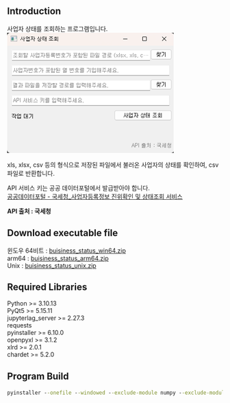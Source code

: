 ## Introduction  

사업자 상태를 조회하는 프로그램입니다.  
![program_ui](program_ui.png)  

xls, xlsx, csv 등의 형식으로 저장된 파일에서 불러온 사업자의 상태를 확인하여, csv 파일로 반환합니다.  

API 서비스 키는 공공 데이터포털에서 발급받아야 합니다.  
[공공데이터포털 - 국세청_사업자등록정보 진위확인 및 상태조회 서비스](https://www.data.go.kr/data/15081808/openapi.do#/layer-api-guide)  

**API 출처 : 국세청**  


## Download executable file  
윈도우 64비트 : [buisiness_status_win64.zip](https://github.com/whdrns2013/lab/releases/download/v1.0.0/buisiness_status_win64.zip)  
arm64 : [buisiness_status_arm64.zip](https://github.com/whdrns2013/lab/releases/download/v1.0.0/buisiness_status_arm64.zip)  
Unix : [buisiness_status_unix.zip](https://github.com/whdrns2013/lab/releases/download/v1.0.0/buisiness_status_unix.zip)  

## Required Libraries

Python >= 3.10.13  
PyQt5 >= 5.15.11  
jupyterlag_server >= 2.27.3  
requests  
pyinstaller >= 6.10.0  
openpyxl >= 3.1.2  
xlrd >= 2.0.1  
chardet >= 5.2.0


## Program Build  

```cmd
pyinstaller --onefile --windowed --exclude-module numpy --exclude-module pandas --exclude-module pyexcel buisiness_status.py
```